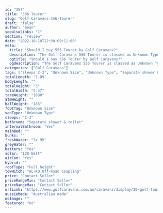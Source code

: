 ```yaml
---
id: "357"
title: "556 Tourer"
slug: "Golf-Caravans-556-Tourer"
draft: "false"
author: "Sean"
seealsolinks: "1"
section: "review"
date: "2022-10-10T22:00:09+11:00"
meta:
  title: "Should I buy 556 Tourer by Golf Caravans?"
  description: "The Golf Caravans 556 Tourer is classed as Unknown Type, and sleeps 2-3 people. It is Australian made and comes in at Unknown Size. It generally has Separate shower & toilet."
  ogtitle: "Should I buy 556 Tourer by Golf Caravans?"
  ogdescription: "The Golf Caravans 556 Tourer is classed as Unknown Type, and sleeps 2-3 people. It is Australian made and comes in at Unknown Size. It generally has Separate shower & toilet."
categories: ["Golf Caravans"]
tags: ["Sleeps 2-3", "Unknown Size", "Unknown Type", "Separate shower & toilet", "Full height", "Price Unknown", "Australian made"]
totalLength: "7.89"
bodyLength: ""
totalHeight: "3"
totalWidth: "2.47"
tareWeight: "1890"
atmWeight: ""
ballWeight: "185"
footTag: "Unknown Size"
vanType: "Unknown Type"
sleeps: "2-3"
bathroom: "Separate shower & toilet"
internalBathroom: "Yes"
mainBed: ""
bunks: ""
freshWater: "2x 95"
greyWater: ""
battery: "Yes"
solar: "120 Watt"
airCon: "Yes"
hybrid: ""
roofType: "Full height"
towHitch: "AL-KO Off-Road Coupling"
price: "Contact Seller"
priceRangeMin: "Contact Seller"
priceRangeMax: "Contact Seller"
urlLink: "https://www.golfcaravans.com.au/caravans/display/20-golf-tourer-range-/"
aussieMade: "Australian made"
noImage: ""
featured: "no"
---
```

